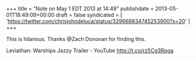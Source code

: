+++
title = "Note on May 1 EDT 2013 at 14:49"
publishdate = 2013-05-01T18:49:09+00:00
draft = false
syndicated = [ 'https://twitter.com/chrisjohndeluca/status/329668834745253900?s=20' ]
+++

This is hilarious. Thanks @Zach Donovan for finding this.

Leviathan: Warships Jazzy Trailer - YouTube http://t.co/rz5Cg3Rpga
